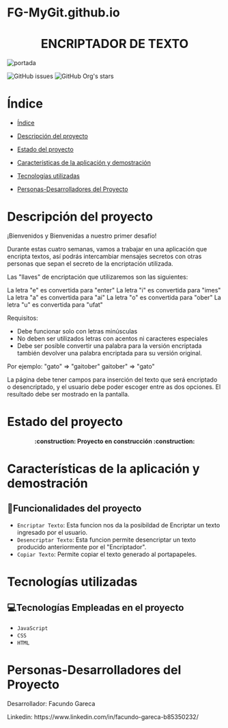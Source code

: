 # FG-MyGit.github.io

<h1 align="center"> ENCRIPTADOR DE TEXTO </h1>

![portada](https://user-images.githubusercontent.com/69168524/185797619-932a864d-d2ba-4f2b-a1b4-b39f8289357e.gif)

![GitHub issues](https://img.shields.io/github/issues/FG-MyGit/FG-MyGit.github.io?color=blue)
![GitHub Org's stars](https://img.shields.io/github/stars/FG-MyGit/FG-MyGit.github.io)


# Índice

* [Índice](#índice)

* [Descripción del proyecto](#descripción-del-proyecto)

* [Estado del proyecto](#Estado-del-proyecto)

* [Características de la aplicación y demostración](#Características-de-la-aplicación-y-demostración)

* [Tecnologías utilizadas](#tecnologías-utilizadas)

* [Personas-Desarrolladores del Proyecto](#personas-desarrolladores)


# Descripción del proyecto

¡Bienvenidos y Bienvenidas a nuestro primer desafío!

Durante estas cuatro semanas, vamos a trabajar en una aplicación que encripta textos, así podrás intercambiar mensajes secretos con otras personas que sepan el secreto de la encriptación utilizada.

Las "llaves" de encriptación que utilizaremos son las siguientes:

La letra "e" es convertida para "enter"
La letra "i" es convertida para "imes"
La letra "a" es convertida para "ai"
La letra "o" es convertida para "ober"
La letra "u" es convertida para "ufat"

Requisitos:
- Debe funcionar solo con letras minúsculas
- No deben ser utilizados letras con acentos ni caracteres especiales
- Debe ser posible convertir una palabra para la versión encriptada también devolver una palabra encriptada para su versión original.

Por ejemplo:
"gato" => "gaitober"
gaitober" => "gato"

La página debe tener campos para
inserción del texto que será encriptado o desencriptado, y el usuario debe poder escoger entre as dos opciones.
El resultado debe ser mostrado en la pantalla.


# Estado del proyecto

<h4 align="center">
:construction: Proyecto en construcción :construction:
</h4>

# Características de la aplicación y demostración
## :hammer:Funcionalidades del proyecto

- `Encriptar Texto`: Esta funcion nos da la posibildad de Encriptar un texto ingresado por el usuario.
- `Desencriptar Texto`: Esta funcion permite desencriptar un texto producido anteriormente por el "Encriptador".
- `Copiar Texto`: Permite copiar el texto generado al portapapeles.


# Tecnologías utilizadas

## :computer:Tecnologías Empleadas en el proyecto
- `JavaScript`
- `CSS`
- `HTML`


# Personas-Desarrolladores del Proyecto

<p>Desarrollador: Facundo Gareca</p>
Linkedin: https://www.linkedin.com/in/facundo-gareca-b85350232/
